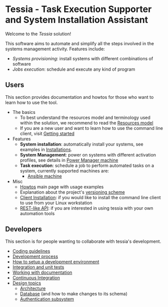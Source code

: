 <!--
Copyright 2016, 2017 IBM Corp.

Licensed under the Apache License, Version 2.0 (the "License");
you may not use this file except in compliance with the License.
You may obtain a copy of the License at

   http://www.apache.org/licenses/LICENSE-2.0

Unless required by applicable law or agreed to in writing, software
distributed under the License is distributed on an "AS IS" BASIS,
WITHOUT WARRANTIES OR CONDITIONS OF ANY KIND, either express or implied.
See the License for the specific language governing permissions and
limitations under the License.
-->
# Tessia - Task Execution Supporter and System Installation Assistant

Welcome to the *Tessia* solution!

This software aims to automate and simplify all the steps involved in the systems management activity. Features include:

- *Systems provisioning*: install systems with different combinations of software
- *Jobs execution*: schedule and execute any kind of program

## **Users**

This section provides documentation and howtos for those who want to learn how to use the tool.

- The basics
    - To best understand the resources model and terminology used within the solution, we recommend to read the [Resources model](users/resources_model.md)
    - If you are a new user and want to learn how to use the command line client, visit [Getting started](users/getting_started.md)
- Features
    - **System installation**: automatically install your systems, see examples in [Installations](users/howtos.md#installations).
    - **System Management**: power on systems with different activation profiles, see details in [Power Manager machine](users/powerman_machine.md)
    - **Task execution**: schedule a job to perform automated tasks on a system, currently supported machines are:
        - [Ansible machine](users/ansible_machine.md)
- Misc
    - [Howtos](users/howtos.md) main page with usage examples
    - Explanation about the project's [versioning scheme](users/versioning.md)
    - [Client Installation](users/client_install.md): if you would like to install the command line client to use from your Linux workstation
    - [REST-like API](users/api.md): if you are interested in using tessia with your own automation tools

## **Developers**

This section is for people wanting to collaborate with tessia's development.

- [Coding guidelines](developers/coding_guidelines.md)
- [Development process](developers/dev_process.md)
- [How to setup a development environment](developers/dev_env.md)
- [Integration and unit tests](developers/tests.md)
- [Working with documentation](developers/documentation.md)
- [Continuous Integration](developers/continuous_integration.md)
- [Design topics](developers/design.md)
    - [Architecture](developers/design.md#architecture)
    - [Database](developers/design.md#database) (and how to make changes to its schema)
    - [Authentication subsystem](developers/design.md#authentication-subsystem)
